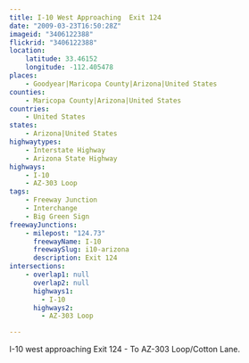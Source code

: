 ```yaml
---
title: I-10 West Approaching  Exit 124
date: "2009-03-23T16:50:28Z"
imageid: "3406122388"
flickrid: "3406122388"
location:
    latitude: 33.46152
    longitude: -112.405478
places:
    - Goodyear|Maricopa County|Arizona|United States
counties:
    - Maricopa County|Arizona|United States
countries:
    - United States
states:
    - Arizona|United States
highwaytypes:
    - Interstate Highway
    - Arizona State Highway
highways:
    - I-10
    - AZ-303 Loop
tags:
    - Freeway Junction
    - Interchange
    - Big Green Sign
freewayJunctions:
    - milepost: "124.73"
      freewayName: I-10
      freewaySlug: i10-arizona
      description: Exit 124
intersections:
    - overlap1: null
      overlap2: null
      highways1:
        - I-10
      highways2:
        - AZ-303 Loop

---
```

I-10 west approaching Exit 124 - To AZ-303 Loop/Cotton Lane.